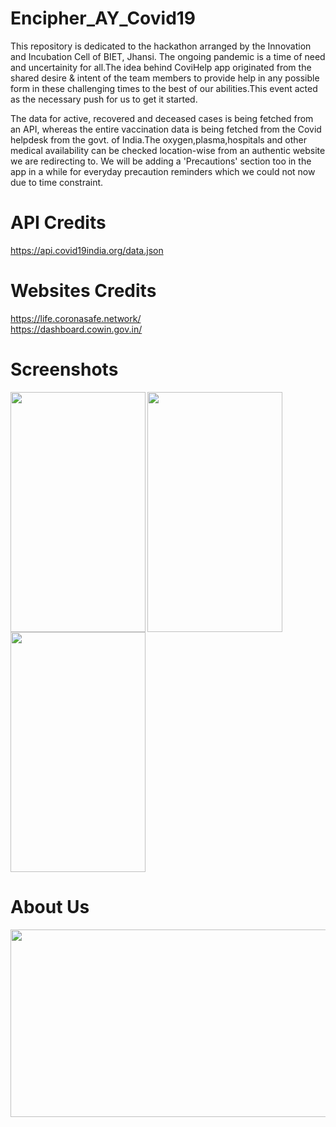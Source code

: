 # Encipher_AY_Covid19

This repository is dedicated to the hackathon arranged by the Innovation and Incubation Cell of BIET, Jhansi.
The ongoing pandemic is a time of need and uncertainity for all.The idea behind CoviHelp app originated from the shared desire & intent of the team members to provide help in any possible form in these challenging times to the best of our abilities.This event acted as the necessary push for us to get it started.

The data for active, recovered and deceased cases is being fetched from an API, whereas the entire vaccination data is being fetched from the Covid helpdesk from the govt. of India.The oxygen,plasma,hospitals and other medical availability can be checked location-wise from an authentic website we are redirecting to. We will be adding a 'Precautions' section too in the app in a while for everyday precaution reminders which we could not now due to time constraint.

# API Credits 
https://api.covid19india.org/data.json

# Websites Credits
https://life.coronasafe.network/ <br>
https://dashboard.cowin.gov.in/

# Screenshots
<img src="https://github.com/gargdev/Encipher_AY_Covid19/blob/main/app/Phone%20Wallpaper%20Mockup%20Instagram%20Story%20Design.gif" width="216" height="384" align="left"/>
<img src="https://github.com/gargdev/Encipher_AY_Covid19/blob/main/app/Blue%20Phone%20Text%20Message%20Instagram%20Reel%20Video%20.png" width="216" height="384" align="center"/>
<img src="https://github.com/gargdev/Encipher_AY_Covid19/blob/main/app/Blue%20Phone%20Text%20Message%20Instagram%20Reel%20Video%20%20(1).png" width="216" height="384" align="center"/>

# About Us
<img src="https://github.com/gargdev/Encipher_AY_Covid19/blob/main/app/contributors.png" width="800" height="300" align="center"/>
